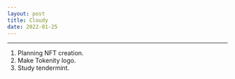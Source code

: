 ```yaml
---
layout: post
title: Cloudy
date: 2022-01-25
---
```


***

1. Planning NFT creation.
2. Make Tokenity logo.
3. Study tendermint.
